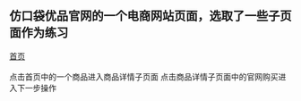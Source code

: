 
仿口袋优品官网的一个电商网站页面，选取了一些子页面作为练习
------
[首页](https://zhongxiangbin.github.io/aiershou/index_koudai.html)  
<br/>
点击首页中的一个商品进入商品详情子页面
点击商品详情子页面中的官网购买进入下一步操作
